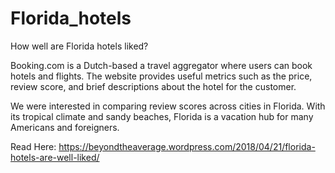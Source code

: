 # Florida_hotels
How well are Florida hotels liked? 

Booking.com is a Dutch-based a travel aggregator where users can book hotels and flights. The website provides useful metrics such as the price, review score, and brief descriptions about the hotel for the customer. 

We were interested in comparing review scores across cities in Florida. With its tropical climate and sandy beaches, Florida is a vacation hub for many Americans and foreigners. 

Read Here: https://beyondtheaverage.wordpress.com/2018/04/21/florida-hotels-are-well-liked/
